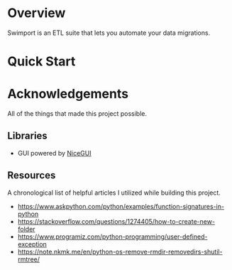 # Overview

Swimport is an ETL suite that lets you automate your data migrations.

# Quick Start



# Acknowledgements

All of the things that made this project possible.

## Libraries

- GUI powered by [NiceGUI](https://nicegui.io/)

## Resources

A chronological list of helpful articles I utilized while building this project.

- https://www.askpython.com/python/examples/function-signatures-in-python
- https://stackoverflow.com/questions/1274405/how-to-create-new-folder
- https://www.programiz.com/python-programming/user-defined-exception
- https://note.nkmk.me/en/python-os-remove-rmdir-removedirs-shutil-rmtree/